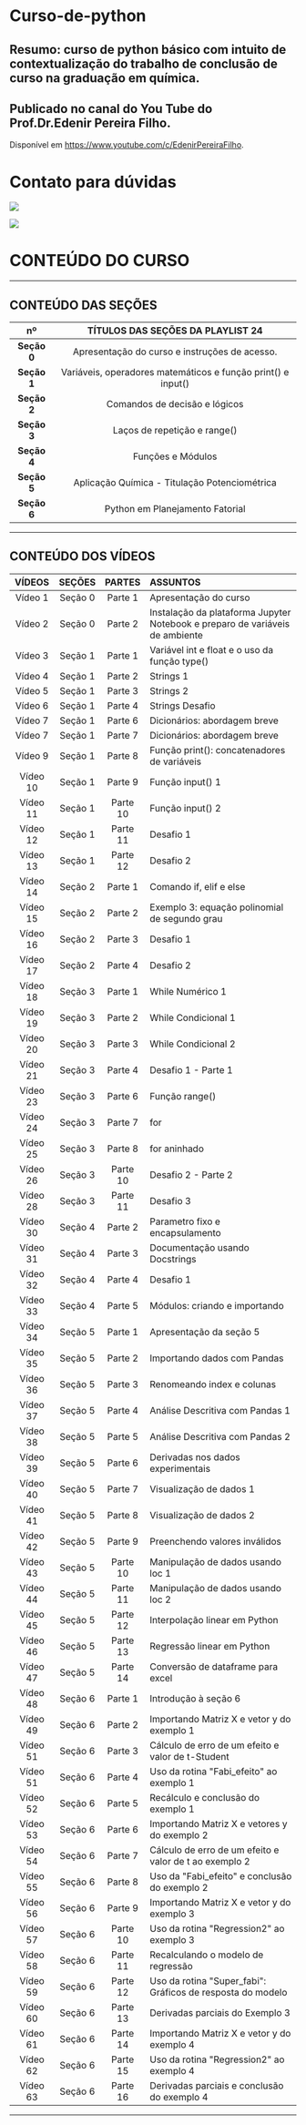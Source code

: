 # Curso-de-python
## Resumo: curso de python básico com intuito de contextualização do trabalho de conclusão de curso na graduação em química. 
## Publicado no canal do You Tube do Prof.Dr.Edenir Pereira Filho.
Disponível em <https://www.youtube.com/c/EdenirPereiraFilho>.

# Contato para dúvidas 

<div>
  <a href = "mailto:alms.simao@gmail.com"><img src="https://img.shields.io/badge/-Gmail-%23333?style=for-the-badge&logo=gmail&logoColor=white" target="_blank"></a>
  
  <a href="https://www.linkedin.com/in/almssimao/" target="_blank"><img src="https://img.shields.io/badge/-LinkedIn-%230077B5?style=for-the-badge&logo=linkedin&logoColor=white" target="_blank"></a> 
</div>

##

# CONTEÚDO DO CURSO
---
## CONTEÚDO DAS SEÇÕES


|   **nº**   |     **TÍTULOS DAS SEÇÕES DA PLAYLIST 24**                    |
| :------:|:-----------------------------------------------------------: |                                                                     
| **Seção 0** | Apresentação do curso e instruções de acesso.                |
| **Seção 1** | Variáveis, operadores matemáticos e função print() e input() |
| **Seção 2** | Comandos de decisão e lógicos                                |
| **Seção 3** | Laços de repetição e range()                                 |
| **Seção 4** | Funções e Módulos                                            |
| **Seção 5** | Aplicação Química - Titulação Potenciométrica                |
| **Seção 6** | Python em Planejamento Fatorial                              |

---

## CONTEÚDO DOS VÍDEOS 

  
| **VÍDEOS** | **SEÇÕES** | **PARTES** | ASSUNTOS |
| :---:   | :---:   | :---: | :--- | 
| Vídeo 1 | Seção 0 | Parte 1 | Apresentação do curso |
| Vídeo 2 | Seção 0 | Parte 2 | Instalação da plataforma Jupyter Notebook e preparo de variáveis de ambiente |
| Vídeo 3 | Seção 1 | Parte 1 | Variável int e float e o uso da função type() |
| Vídeo 4 | Seção 1 | Parte 2 | Strings 1 |
| Vídeo 5 | Seção 1 | Parte 3 | Strings 2 |
| Vídeo 6 | Seção 1 | Parte 4 | Strings Desafio |
| Vídeo 7 | Seção 1 | Parte 6 | Dicionários: abordagem breve |
| Vídeo 7 | Seção 1 | Parte 7 | Dicionários: abordagem breve |
| Vídeo 9 | Seção 1 | Parte 8 | Função print(): concatenadores de variáveis |
| Vídeo 10 | Seção 1 | Parte 9 | Função input() 1 |
| Vídeo 11 | Seção 1 | Parte 10 | Função input() 2 |
| Vídeo 12 | Seção 1 | Parte 11 | Desafio 1 |
| Vídeo 13 | Seção 1 | Parte 12 | Desafio 2 |
| Vídeo 14 | Seção 2 | Parte 1 | Comando if, elif e else |
| Vídeo 15 | Seção 2 | Parte 2 | Exemplo 3: equação polinomial de segundo grau |
| Vídeo 16 | Seção 2 | Parte 3 | Desafio 1 | 
| Vídeo 17 | Seção 2 | Parte 4 | Desafio 2 |
| Vídeo 18 | Seção 3 | Parte 1 | While Numérico 1   |
| Vídeo 19 | Seção 3 | Parte 2 | While Condicional 1 |
| Vídeo 20 | Seção 3 | Parte 3 | While Condicional 2 |
| Vídeo 21 | Seção 3 | Parte 4 | Desafio 1 - Parte 1 |
| Vídeo 23 | Seção 3 | Parte 6 | Função range() |
| Vídeo 24 | Seção 3 | Parte 7 | for |
| Vídeo 25 | Seção 3 | Parte 8 | for aninhado | 
| Vídeo 26 | Seção 3 | Parte 10 | Desafio 2 - Parte 2 | 
| Vídeo 28 | Seção 3 | Parte 11 | Desafio 3  | 
| Vídeo 30 | Seção 4 | Parte 2 | Parametro fixo e encapsulamento | 
| Vídeo 31 | Seção 4 | Parte 3 | Documentação usando Docstrings |
| Vídeo 32 | Seção 4 | Parte 4 | Desafio 1 | 
| Vídeo 33 | Seção 4 | Parte 5 | Módulos: criando e importando | 
| Vídeo 34 | Seção 5 | Parte 1 | Apresentação da seção 5 | 
| Vídeo 35 | Seção 5 | Parte 2 | Importando dados com Pandas | 
| Vídeo 36 | Seção 5 | Parte 3 | Renomeando index e colunas |
| Vídeo 37 | Seção 5 | Parte 4 | Análise Descritiva com Pandas 1 |
| Vídeo 38 | Seção 5 | Parte 5 | Análise Descritiva com Pandas 2 |
| Vídeo 39 | Seção 5 | Parte 6 | Derivadas nos dados experimentais |
| Vídeo 40 | Seção 5 | Parte 7 | Visualização de dados 1 |
| Vídeo 41 | Seção 5 | Parte 8 | Visualização de dados 2 |
| Vídeo 42 | Seção 5 | Parte 9 | Preenchendo valores inválidos  |
| Vídeo 43 | Seção 5 | Parte 10 | Manipulação de dados usando loc 1 |
| Vídeo 44 | Seção 5 | Parte 11 | Manipulação de dados usando loc 2 |
| Vídeo 45 | Seção 5 | Parte 12 | Interpolação linear em Python |
| Vídeo 46 | Seção 5 | Parte 13 | Regressão linear em Python  |
| Vídeo 47 | Seção 5 | Parte 14 | Conversão de dataframe para excel |
| Vídeo 48 | Seção 6 | Parte 1 | Introdução à seção 6 |
| Vídeo 49 | Seção 6 | Parte 2 | Importando Matriz X e vetor y do exemplo 1 |
| Vídeo 51 | Seção 6 | Parte 3 | Cálculo de erro de um efeito e valor de t-Student |
| Vídeo 51 | Seção 6 | Parte 4 | Uso da rotina "Fabi_efeito" ao exemplo 1 |
| Vídeo 52 | Seção 6 | Parte 5 | Recálculo e conclusão do exemplo 1 |
| Vídeo 53 | Seção 6 | Parte 6 | Importando Matriz X e vetores y do exemplo 2 |
| Vídeo 54 | Seção 6 | Parte 7 | Cálculo de erro de um efeito e valor de t ao exemplo 2 |
| Vídeo 55 | Seção 6 | Parte 8 | Uso da "Fabi_efeito" e conclusão do exemplo 2 |
| Vídeo 56 | Seção 6 | Parte 9 | Importando Matriz X e vetor y do exemplo 3 |
| Vídeo 57 | Seção 6 | Parte 10 | Uso da rotina "Regression2" ao exemplo 3 |
| Vídeo 58 | Seção 6 | Parte 11 | Recalculando o modelo de regressão | 
| Vídeo 59 | Seção 6 | Parte 12 | Uso da rotina "Super_fabi": Gráficos de resposta do modelo |
| Vídeo 60 | Seção 6 | Parte 13 | Derivadas parciais do Exemplo 3 | 
| Vídeo 61 | Seção 6 | Parte 14 | Importando Matriz X e vetor y do exemplo 4 |
| Vídeo 62 | Seção 6 | Parte 15 | Uso da rotina "Regression2" ao exemplo 4 | 
| Vídeo 63 | Seção 6 | Parte 16 | Derivadas parciais e conclusão do exemplo 4 |

---
